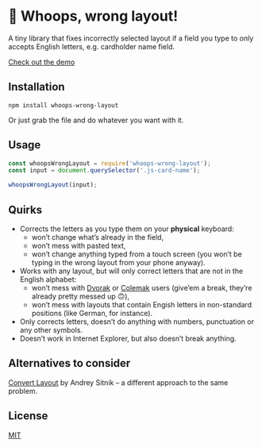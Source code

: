 # 🤬 Whoops, wrong layout!

A tiny library that fixes incorrectly selected layout if a field you type to only accepts English letters, e.g. cardholder name field.

[Check out the demo](https://grumpy.blog/en/whoops,_wrong_layout!/)

## Installation

```
npm install whoops-wrong-layout
```

Or just grab the file and do whatever you want with it.

## Usage

```js
const whoopsWrongLayout = require('whoops-wrong-layout');
const input = document.querySelector('.js-card-name');

whoopsWrongLayout(input);
```

## Quirks

- Corrects the letters as you type them on your **physical** keyboard:
    - won’t change what’s already in the field,
    - won’t mess with pasted text,
    - won’t change anything typed from a touch screen (you won’t be typing in the wrong layout from your phone anyway).
- Works with any layout, but will only correct letters that are not in the English alphabet:
    - won’t mess with [Dvorak](https://en.wikipedia.org/wiki/Dvorak_keyboard_layout) or [Colemak](https://en.wikipedia.org/wiki/Colemak) users (give’em a break, they’re already pretty messed up 🙃),
    - won’t mess with layouts that contain Engish letters in non-standard positions (like German, for instance).
- Only corrects letters, doesn’t do anything with numbers, punctuation or any other symbols.
- Doesn’t work in Internet Explorer, but also doesn’t break anything.

## Alternatives to consider

[Convert Layout](https://github.com/ai/convert-layout) by Andrey Sitnik – a different approach to the same problem.

## License

[MIT](LICENSE)
